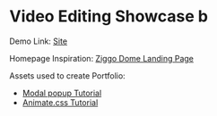 # **Video Editing Showcase b**

Demo Link: [Site](https://i476238.hera.fhict.nl/website-challenge-s3/index.html)

Homepage Inspiration: [Ziggo Dome Landing Page](https://www.ziggodome.nl/)

Assets used to create Portfolio:
- [Modal popup Tutorial](https://www.youtube.com/watch?v=cCxcxRw9j_s)
- [Animate.css Tutorial ](https://www.youtube.com/watch?v=S2KCXKAView)
